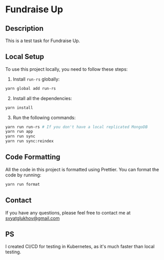 # Fundraise Up

## Description

This is a test task for Fundraise Up.

## Local Setup

To use this project locally, you need to follow these steps:

1. Install `run-rs` globally:

```bash
yarn global add run-rs
```

2. Install all the dependencies:

```bash
yarn install
```

3. Run the following commands:

```bash
yarn run run-rs # If you don't have a local replicated MongoDB
yarn run app
yarn run sync
yarn run sync:reindex
```

## Code Formatting

All the code in this project is formatted using Prettier. You can format the code by running:

```bash
yarn run format
```

## Contact

If you have any questions, please feel free to contact me at svyatglukhov@gmail.com

## PS
I created CI/CD for testing in Kubernetes, as it's much faster than local testing.